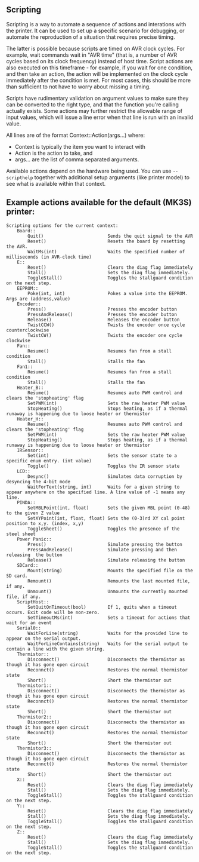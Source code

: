 ## Scripting

Scripting is a way to automate a sequence of actions and interations with the printer. It can be used to set up a
specific scenario for debugging, or automate the reproduction of a situation that requires precise timing.

The latter is possible because scripts are timed on AVR clock cycles. For example, wait commands wait in "AVR time"
(that is, a number of AVR cycles based on its clock frequency) instead of host time. Script actions are also executed
on this timeframe - for example, if you wait for one condition, and then take an action, the action will be implemented
on the clock cycle immediately after the condition is met. For most cases, this should be more than sufficient to not
have to worry about missing a timing.

Scripts have rudimentary validation on argument values to make sure they can be converted to the right type, and that
the function you're calling actually exists. Some actions may further restrict the allowable range of input values,
which will issue a line error when that line is run with an invalid value.

All lines are of the format Context::Action(args...) where:
- Context is typically the item you want to interact with
- Action is the action to take, and
- args... are the list of comma separated arguments.

Available actions depend on the hardware being used. You can use `--scripthelp` together with additional
setup arguments (like printer model) to see what is available within that context.

## Example actions available for the default (MK3S) printer:

```
Scripting options for the current context:
	Board::
		Quit()                        Sends the quit signal to the AVR
		Reset()                       Resets the board by resetting the AVR.
		WaitMs(int)                   Waits the specified number of milliseconds (in AVR-clock time)
	E::
		Reset()                       Clears the diag flag immediately
		Stall()                       Sets the diag flag immediately.
		ToggleStall()                 Toggles the stallguard condition on the next step.
	EEPROM::
		Poke(int, int)                Pokes a value into the EEPROM. Args are (address,value)
	Encoder::
		Press()                       Presses the encoder button
		PressAndRelease()             Presses the encoder button
		Release()                     Releases the encoder button
		TwistCCW()                    Twists the encoder once cycle counterclockwise
		TwistCW()                     Twists the encoder one cycle clockwise
	Fan::
		Resume()                      Resumes fan from a stall condition
		Stall()                       Stalls the fan
	Fan1::
		Resume()                      Resumes fan from a stall condition
		Stall()                       Stalls the fan
	Heater_B::
		Resume()                      Resumes auto PWM control and clears the 'stopheating' flag
		SetPWM(int)                   Sets the raw heater PWM value
		StopHeating()                 Stops heating, as if a thermal runaway is happening due to loose heater or thermistor
	Heater_H::
		Resume()                      Resumes auto PWM control and clears the 'stopheating' flag
		SetPWM(int)                   Sets the raw heater PWM value
		StopHeating()                 Stops heating, as if a thermal runaway is happening due to loose heater or thermistor
	IRSensor::
		Set(int)                      Sets the sensor state to a specific enum entry. (int value)
		Toggle()                      Toggles the IR sensor state
	LCD::
		Desync()                      Simulates data corruption by desyncing the 4-bit mode
		WaitForText(string, int)      Waits for a given string to appear anywhere on the specified line. A line value of -1 means any line.
	PINDA::
		SetMBLPoint(int, float)       Sets the given MBL point (0-48) to the given Z value
		SetXYPoint(int, float, float) Sets the (0-3)rd XY cal point position to x,y. (index, x,y)
		ToggleSheet()                 Toggles the presence of the steel sheet
	Power Panic::
		Press()                       Simulate pressing the button
		PressAndRelease()             Simulate pressing and then releasing  the button
		Release()                     Simulate releasing the button
	SDCard::
		Mount(string)                 Mounts the specified file on the SD card.
		Remount()                     Remounts the last mounted file, if any.
		Unmount()                     Unmounts the currently mounted file, if any.
	ScriptHost::
		SetQuitOnTimeout(bool)        If 1, quits when a timeout occurs. Exit code will be non-zero.
		SetTimeoutMs(int)             Sets a timeout for actions that wait for an event
	Serial0::
		WaitForLine(string)           Waits for the provided line to appear on the serial output.
		WaitForLineContains(string)   Waits for the serial output to contain a line with the given string.
	Thermistor::
		Disconnect()                  Disconnects the thermistor as though it has gone open circuit
		Reconnct()                    Restores the normal thermistor state
		Short()                       Short the thermistor out
	Thermistor1::
		Disconnect()                  Disconnects the thermistor as though it has gone open circuit
		Reconnct()                    Restores the normal thermistor state
		Short()                       Short the thermistor out
	Thermistor2::
		Disconnect()                  Disconnects the thermistor as though it has gone open circuit
		Reconnct()                    Restores the normal thermistor state
		Short()                       Short the thermistor out
	Thermistor3::
		Disconnect()                  Disconnects the thermistor as though it has gone open circuit
		Reconnct()                    Restores the normal thermistor state
		Short()                       Short the thermistor out
	X::
		Reset()                       Clears the diag flag immediately
		Stall()                       Sets the diag flag immediately.
		ToggleStall()                 Toggles the stallguard condition on the next step.
	Y::
		Reset()                       Clears the diag flag immediately
		Stall()                       Sets the diag flag immediately.
		ToggleStall()                 Toggles the stallguard condition on the next step.
	Z::
		Reset()                       Clears the diag flag immediately
		Stall()                       Sets the diag flag immediately.
		ToggleStall()                 Toggles the stallguard condition on the next step.
```
